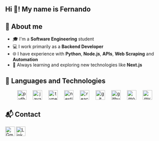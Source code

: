 <h2 align="left">Hi 👋! My name is Fernando </h2>

## 📌 About me
- 🎓 I'm a **Software Engineering** student  
- 💻 I work primarily as a **Backend Developer**  
- 🌐 I have experience with **Python**, **Node.js**, **APIs**, **Web Scraping** and **Automation**  
- 🌱 Always learning and exploring new technologies like **Next.js**  


###
## 🔧 Languages and Technologies
<div align="center">
  <img src="https://cdn.jsdelivr.net/gh/devicons/devicon/icons/python/python-original.svg" height="30" alt="python logo"  />
  <img width="12" />
  <img src="https://cdn.jsdelivr.net/gh/devicons/devicon/icons/javascript/javascript-original.svg" height="30" alt="javascript logo"  />
  <img width="12" />
  <img src="https://cdn.jsdelivr.net/gh/devicons/devicon/icons/typescript/typescript-original.svg" height="30" alt="typescript logo"  />
  <img width="12" />
  <img src="https://cdn.jsdelivr.net/gh/devicons/devicon/icons/nextjs/nextjs-original.svg" height="30" alt="nextjs logo"  />
  <img width="12" />
  <img src="https://cdn.jsdelivr.net/gh/devicons/devicon/icons/react/react-original.svg" height="30" alt="react logo"  />
  <img width="12" />
  <img src="https://cdn.jsdelivr.net/gh/devicons/devicon/icons/git/git-original.svg" height="30" alt="git logo"  />
  <img width="12" />
  <img src="https://cdn.jsdelivr.net/gh/devicons/devicon/icons/github/github-original.svg" height="30" alt="github logo"  />
  <img width="12" />
  <img src="https://cdn.jsdelivr.net/gh/devicons/devicon/icons/mongodb/mongodb-original.svg" height="30" alt="mongodb logo"  />
  <img width="12" />
  <img src="https://cdn.jsdelivr.net/gh/devicons/devicon/icons/mysql/mysql-original.svg" height="30" alt="mysql logo"  />
</div>

## 📬 Contact
[<img src="https://cdn.jsdelivr.net/gh/devicons/devicon/icons/google/google-original.svg" height="30" alt="Gmail logo" />](mailto:fernandosawyer@gmail.com)  [<img src="https://cdn.jsdelivr.net/gh/devicons/devicon/icons/linkedin/linkedin-original.svg" height="30" alt="LinkedIn logo" />](https://www.linkedin.com/in/fernando-freitasalves/)




